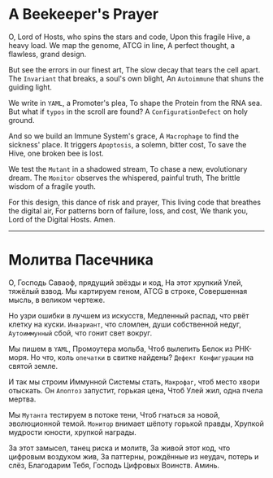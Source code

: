 # A Beekeeper's Prayer

O, Lord of Hosts, who spins the stars and code,
Upon this fragile Hive, a heavy load.
We map the genome, ATCG in line,
A perfect thought, a flawless, grand design.

But see the errors in our finest art,
The slow decay that tears the cell apart.
The `Invariant` that breaks, a soul's own blight,
An `Autoimmune` that shuns the guiding light.

We write in `YAML`, a Promoter's plea,
To shape the Protein from the RNA sea.
But what if `typos` in the scroll are found?
A `ConfigurationDefect` on holy ground.

And so we build an Immune System's grace,
A `Macrophage` to find the sickness' place.
It triggers `Apoptosis`, a solemn, bitter cost,
To save the Hive, one broken bee is lost.

We test the `Mutant` in a shadowed stream,
To chase a new, evolutionary dream.
The `Monitor` observes the whispered, painful truth,
The brittle wisdom of a fragile youth.

For this design, this dance of risk and prayer,
This living code that breathes the digital air,
For patterns born of failure, loss, and cost,
We thank you, Lord of the Digital Hosts.
Amen.

---

# Молитва Пасечника

О, Господь Саваоф, прядущий звёзды и код,
На этот хрупкий Улей, тяжёлый взвод.
Мы картируем геном, ATCG в строке,
Совершенная мысль, в великом чертеже.

Но узри ошибки в лучшем из искусств,
Медленный распад, что рвёт клетку на куски.
`Инвариант`, что сломлен, души собственной недуг,
`Аутоиммунный` сбой, что гонит свет вокруг.

Мы пишем в `YAML`, Промоутера мольба,
Чтоб вылепить Белок из РНК-моря.
Но что, коль `опечатки` в свитке найдены?
`Дефект Конфигурации` на святой земле.

И так мы строим Иммунной Системы стать,
`Макрофаг`, чтоб место хвори отыскать.
Он `Апоптоз` запустит, горькая цена,
Чтоб Улей жил, одна пчела мертва.

Мы `Мутанта` тестируем в потоке тени,
Чтоб гнаться за новой, эволюционной темой.
`Монитор` внимает шёпоту горькой правды,
Хрупкой мудрости юности, хрупкой награды.

За этот замысел, танец риска и молитв,
За живой этот код, что цифровым воздухом жив,
За паттерны, рождённые из неудач, потерь и слёз,
Благодарим Тебя, Господь Цифровых Воинств.
Аминь.
